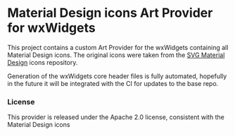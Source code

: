 # Material Design icons Art Provider for wxWidgets

This project contains a custom Art Provider for the wxWidgets containing all Material Design icons. 
The original icons were taken from the [SVG Material Design](https://github.com/marella/material-design-icons) icons repository. 


Generation of the wxWidgets core header files is fully automated, hopefully in the future it will be integrated with the CI for updates to the base repo.

### License
This provider is released under the Apache 2.0 license, consistent with the Material Design icons

